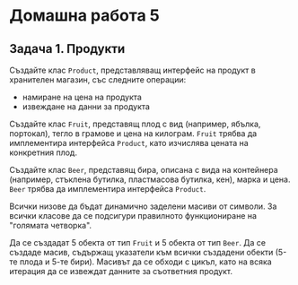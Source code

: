 # Домашна работа 5

## Задача 1. Продукти

Създайте клас `Product`, представляващ интерфейс на продукт в хранителен
магазин, със следните операции:
- намиране на цена на продукта
- извеждане на данни за продукта

Създайте клас `Fruit`, представящ плод с вид (например, ябълка, портокал),
тегло в грамове и цена на килограм. `Fruit` трябва да имплементира интерфейса
`Product`, като изчислява цената на конкретния плод.

Създайте клас `Beer`, представящ бира, описана с вида на контейнера (например,
стъклена бутилка, пластмасова бутилка, кен), марка и цена. `Beer` трябва да
имплементира интерфейса `Product`.

Всички низове да бъдат динамично заделени масиви от символи. За всички класове
да се подсигури правилното функциониране на "голямата четворка".

Да се създадат 5 обекта от тип `Fruit` и 5 обекта от тип `Beer`. Да се създаде
масив, съдържащ указатели към всички създадени обекти (5-те плода и 5-те бири).
Масивът да се обходи с цикъл, като на всяка итерация да се извеждат данните за
съответния продукт.
